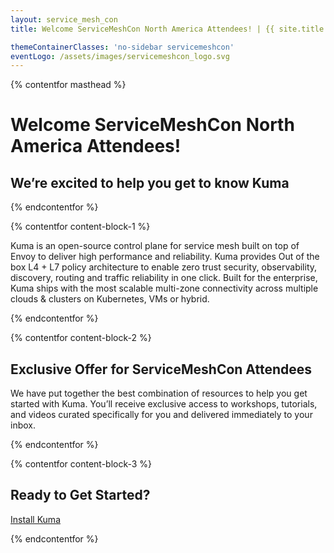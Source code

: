 ```yaml
---
layout: service_mesh_con
title: Welcome ServiceMeshCon North America Attendees! | {{ site.title }}

themeContainerClasses: 'no-sidebar servicemeshcon'
eventLogo: /assets/images/servicemeshcon_logo.svg
---
```


{% contentfor masthead %}

# Welcome ServiceMeshCon North America Attendees!

## We’re excited to help you get to know Kuma

{% endcontentfor %}

{% contentfor content-block-1 %}

Kuma is an open-source control plane for service mesh built on top of Envoy to deliver high performance and reliability. Kuma provides Out of the box L4 + L7 policy architecture to enable zero trust security, observability, discovery, routing and traffic reliability in one click. Built for the enterprise, Kuma ships with the most scalable multi-zone connectivity across multiple clouds & clusters on Kubernetes, VMs or hybrid.

{% endcontentfor %}

{% contentfor content-block-2 %}

## Exclusive Offer for ServiceMeshCon Attendees

We have put together the best combination of resources to help you get started with Kuma. You’ll receive exclusive access to workshops, tutorials, and videos curated specifically for you and delivered immediately to your inbox.

{% endcontentfor %}

{% contentfor content-block-3 %}

## Ready to Get Started?

[Install Kuma](/install)

{% endcontentfor %}
